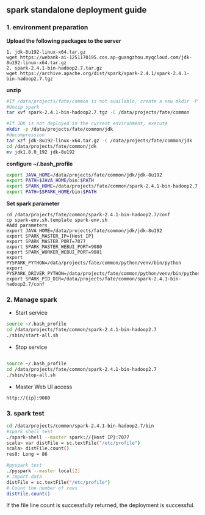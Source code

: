 ## spark standalone deployment guide

### 1. environment preparation

**Upload the following packages to the server**

```
1. jdk-8u192-linux-x64.tar.gz
wget https://webank-ai-1251170195.cos.ap-guangzhou.myqcloud.com/jdk-8u192-linux-x64.tar.gz
2. spark-2.4.1-bin-hadoop2.7.tar.gz
wget https://archive.apache.org/dist/spark/spark-2.4.1/spark-2.4.1-bin-hadoop2.7.tgz
```

**unzip**

```bash
#If /data/projects/fate/common is not available, create a new mkdir -P /data/projects /fate/common
#Unzip spark
tar xvf spark-2.4.1-bin-hadoop2.7.tgz -C /data/projects/fate/common

#If JDK is not deployed in the current environment, execute
mkdir -p /data/projects/fate/common/jdk
#decompression
tar xzf jdk-8u192-linux-x64.tar.gz -C /data/projects/fate/common/jdk
cd /data/projects/fate/common/jdk
mv jdk1.8.0_192 jdk-8u192
```

**configure ~/.bash_profile**

```bash
export JAVA_HOME=/data/projects/fate/common/jdk/jdk-8u192
export PATH=$JAVA_HOME/bin:$PATH
export SPARK_HOME=/data/projects/fate/common/spark-2.4.1-bin-hadoop2.7
export PATH=$SPARK_HOME/bin:$PATH
```

**Set spark parameter**

```
cd /data/projects/fate/common/spark-2.4.1-bin-hadoop2.7/conf
cp spark-env.sh.template spark-env.sh
#Add parameters
export JAVA_HOME=/data/projects/fate/common/jdk/jdk-8u192
export SPARK_MASTER_IP={Host IP}
export SPARK_MASTER_PORT=7077
export SPARK_MASTER_WEBUI_PORT=9080
export SPARK_WORKER_WEBUI_PORT=9081
export PYSPARK_PYTHON=/data/projects/fate/common/python/venv/bin/python
export PYSPARK_DRIVER_PYTHON=/data/projects/fate/common/python/venv/bin/python
export SPARK_PID_DIR=/data/projects/fate/common/spark-2.4.1-bin-hadoop2.7/conf
```

### 2. Manage spark

- Start service
```bash
source ~/.bash_profile
cd /data/projects/fate/common/spark-2.4.1-bin-hadoop2.7 
./sbin/start-all.sh
```
- Stop service
```bash

source ~/.bash_profile
cd /data/projects/fate/common/spark-2.4.1-bin-hadoop2.7 
./sbin/stop-all.sh
```
- Master Web UI access

```
http://{ip}:9080
```

### 3. spark test
```bash
cd /data/projects/common/spark-2.4.1-bin-hadoop2.7/bin
#spark shell test
./spark-shell --master spark://{Host IP}:7077
scala> var distFile = sc.textFile("/etc/profile")
scala> distFile.count()
res0: Long = 86

#pyspark test
./pyspark --master local[2]
# Import data
distFile = sc.textFile("/etc/profile")
# Count the number of rows
distFile.count()
```
If the file line count is successfully returned, the deployment is successful.